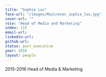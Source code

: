 ```yaml
---
title: "Sophia Luu"
face-url: "/images/Main/exec_sophia_luu.jpg"
cover-url: ""
role: "Head of Media and Marketing"
index: 115
email-url:
linkedin-url:
github-url:
status: past_executive
year: 2016
layout: people
---
```

2015-2016 Head of Media & Marketing

